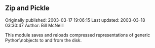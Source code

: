 ## Zip and Pickle 
Originally published: 2003-03-17 19:06:15 
Last updated: 2003-03-18 03:30:47 
Author: Bill McNeill 
 
This module saves and reloads compressed representations of generic Python\nobjects to and from the disk.
